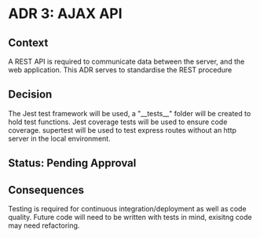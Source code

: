 # ADR 3: AJAX API

## Context

A REST API is required to communicate data between the server, and the 
web application. This ADR serves to standardise the REST procedure 

## Decision

The Jest test framework will be used, a "\_\_tests\_\_" folder will be created to hold test functions. Jest coverage tests will be used to ensure code coverage. supertest will be used to test express routes without an http server in the local environment.

## Status: Pending Approval

## Consequences

Testing is required for continuous integration/deployment as well as code quality. Future code will need to be written with tests in mind, exisitng code may need refactoring.